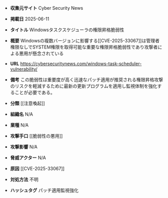 - **収集元サイト**
Cyber Security News

- **掲載日**
2025-06-11

- **タイトル**
Windowsタスクスケジューラの権限昇格脆弱性

- **概要**
Windowsの複数バージョンに影響する[[CVE-2025-33067]]は管理者権限なしでSYSTEM権限を取得可能な重要な権限昇格脆弱性であり攻撃者による悪用が懸念されている

- **URL**
https://cybersecuritynews.com/windows-task-scheduler-vulnerability/

- **備考**
この脆弱性は重要度が高く迅速なパッチ適用が推奨される権限昇格攻撃のリスクを軽減するために最新の更新プログラムを適用し監視体制を強化することが必要である。

- **分類**
[[注意喚起]]

- **組織名**
N/A

- **業種**
N/A

- **攻撃手口**
[[脆弱性の悪用]]

- **攻撃影響**
N/A

- **脅威アクター**
N/A

- **原因**
[[CVE-2025-33067]]

- **対処方法**
不明

- **ハッシュタグ**
パッチ適用監視強化
